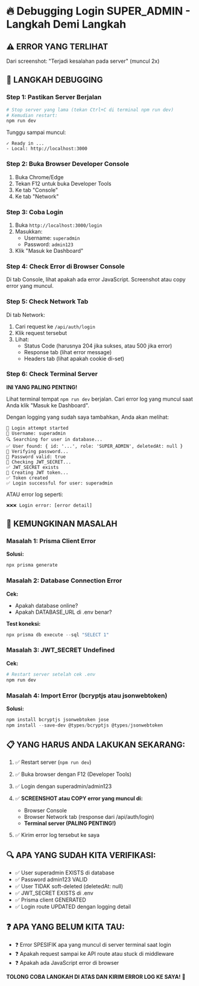 # 🔥 Debugging Login SUPER_ADMIN - Langkah Demi Langkah

## ⚠️ ERROR YANG TERLIHAT
Dari screenshot: "Terjadi kesalahan pada server" (muncul 2x)

## 🎯 LANGKAH DEBUGGING

### Step 1: Pastikan Server Berjalan
```powershell
# Stop server yang lama (tekan Ctrl+C di terminal npm run dev)
# Kemudian restart:
npm run dev
```

Tunggu sampai muncul:
```
✓ Ready in ...
- Local: http://localhost:3000
```

### Step 2: Buka Browser Developer Console
1. Buka Chrome/Edge
2. Tekan F12 untuk buka Developer Tools
3. Ke tab "Console"
4. Ke tab "Network"

### Step 3: Coba Login
1. Buka `http://localhost:3000/login`
2. Masukkan:
   - Username: `superadmin`
   - Password: `admin123`
3. Klik "Masuk ke Dashboard"

### Step 4: Check Error di Browser Console
Di tab Console, lihat apakah ada error JavaScript.
Screenshot atau copy error yang muncul.

### Step 5: Check Network Tab
Di tab Network:
1. Cari request ke `/api/auth/login`
2. Klik request tersebut
3. Lihat:
   - Status Code (harusnya 204 jika sukses, atau 500 jika error)
   - Response tab (lihat error message)
   - Headers tab (lihat apakah cookie di-set)

### Step 6: Check Terminal Server
**INI YANG PALING PENTING!**

Lihat terminal tempat `npm run dev` berjalan.
Cari error log yang muncul saat Anda klik "Masuk ke Dashboard".

Dengan logging yang sudah saya tambahkan, Anda akan melihat:
```
🔐 Login attempt started
📝 Username: superadmin
🔍 Searching for user in database...
✅ User found: { id: '...', role: 'SUPER_ADMIN', deletedAt: null }
🔑 Verifying password...
🔑 Password valid: true
🎫 Checking JWT_SECRET...
✅ JWT_SECRET exists
🎫 Creating JWT token...
✅ Token created
✅ Login successful for user: superadmin
```

ATAU error log seperti:
```
❌❌❌ Login error: [error detail]
```

## 🐛 KEMUNGKINAN MASALAH

### Masalah 1: Prisma Client Error
**Solusi:**
```powershell
npx prisma generate
```

### Masalah 2: Database Connection Error
**Cek:**
- Apakah database online?
- Apakah DATABASE_URL di .env benar?

**Test koneksi:**
```powershell
npx prisma db execute --sql "SELECT 1"
```

### Masalah 3: JWT_SECRET Undefined
**Cek:**
```powershell
# Restart server setelah cek .env
npm run dev
```

### Masalah 4: Import Error (bcryptjs atau jsonwebtoken)
**Solusi:**
```powershell
npm install bcryptjs jsonwebtoken jose
npm install --save-dev @types/bcryptjs @types/jsonwebtoken
```

## 📋 YANG HARUS ANDA LAKUKAN SEKARANG:

1. ✅ Restart server (`npm run dev`)
2. ✅ Buka browser dengan F12 (Developer Tools)
3. ✅ Login dengan superadmin/admin123
4. ✅ **SCREENSHOT atau COPY error yang muncul di:**
   - Browser Console
   - Browser Network tab (response dari /api/auth/login)
   - **Terminal server (PALING PENTING!)**

5. ✅ Kirim error log tersebut ke saya

## 🔍 APA YANG SUDAH KITA VERIFIKASI:

- ✅ User superadmin EXISTS di database
- ✅ Password admin123 VALID
- ✅ User TIDAK soft-deleted (deletedAt: null)
- ✅ JWT_SECRET EXISTS di .env
- ✅ Prisma client GENERATED
- ✅ Login route UPDATED dengan logging detail

## ❓ APA YANG BELUM KITA TAU:

- ❓ Error SPESIFIK apa yang muncul di server terminal saat login
- ❓ Apakah request sampai ke API route atau stuck di middleware
- ❓ Apakah ada JavaScript error di browser

**TOLONG COBA LANGKAH DI ATAS DAN KIRIM ERROR LOG KE SAYA!** 🙏
